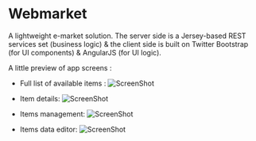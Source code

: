 Webmarket
=========

A lightweight e-market solution.
The server side is a Jersey-based REST services set (business logic) & the client side is built on Twitter Bootstrap (for UI components) & AngularJS (for UI logic).

A little preview of app screens :

* Full list of available items : 
![ScreenShot](https://raw.github.com/walien/webmarket/master/screenshots/screenshot_full_items_list.png "Desktop Preview")

* Item details:
![ScreenShot](https://raw.github.com/walien/webmarket/master/screenshots/screenshot_item_consult.png "Desktop Preview")

* Items management: 
![ScreenShot](https://raw.github.com/walien/webmarket/master/screenshots/screenshot_admin_items.png "Desktop Preview")

* Items data editor:
![ScreenShot](https://raw.github.com/walien/webmarket/master/screenshots/screenshot_item_editor.png "Desktop Preview")
